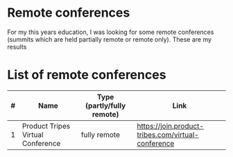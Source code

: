 # Remote conferences
For my this years education, I was looking for some remote conferences (summits which are held partially remote or remote only). These are my results

# List of remote conferences
| # | Name | Type (partly/fully remote) | Link |
|---|------|----------------------------|------|
| 1 | Product Tripes Virtual Conference | fully remote | https://join.product-tribes.com/virtual-conference |